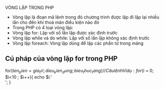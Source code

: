 VÒNG LẶP TRONG PHP
-    Vòng lặp là đoạn mã lệnh trong đó chương trình được lặp đi
lặp lại nhiều lần cho đến khi thoả mãn điều kiện nào đó
-    Trong PHP có 4 loại vòng lặp:
-    Vòng lặp for: Lặp với số lần lặp được xác định trước
-    Vòng lặp while và do while: Lặp với số lần lập không xác định trước
-    Vòng lặp foreach: Vòng lặp dùng để lập các phần tử trong mảng

##   Cú pháp của vòng lặp for trong PHP

for($ten_bien = gia_tri; dieu_kien_dung; bieu_thuc_tang){
     //   Câu lệnh
}
Ví dụ:
for ($i = 0; $i<10 ; $i++){
     echo $i.'<br>';
}